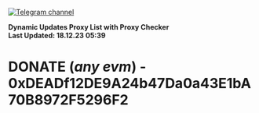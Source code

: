 [![Telegram channel](https://img.shields.io/endpoint?url=https://runkit.io/damiankrawczyk/telegram-badge/branches/master?url=https://t.me/n4z4v0d)](https://t.me/n4z4v0d) 

**Dynamic Updates Proxy List with Proxy Checker**  
**Last Updated: 18.12.23 05:39**

# DONATE (_any evm_) - 0xDEADf12DE9A24b47Da0a43E1bA70B8972F5296F2
